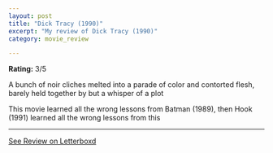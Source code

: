 ```yaml
---
layout: post
title: "Dick Tracy (1990)"
excerpt: "My review of Dick Tracy (1990)"
category: movie_review

---
```


**Rating:** 3/5

A bunch of noir cliches melted into a parade of color and contorted flesh, barely held together by but a whisper of a plot

This movie learned all the wrong lessons from Batman (1989), then Hook (1991) learned all the wrong lessons from this

<hr>

[See Review on Letterboxd](https://boxd.it/1Pzzop)
